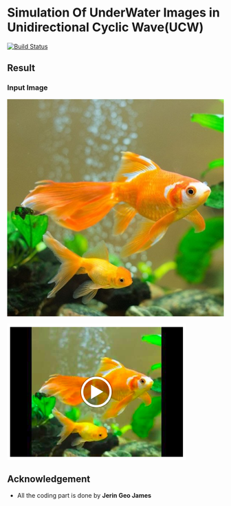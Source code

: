# Simulation Of UnderWater Images in Unidirectional Cyclic Wave(UCW) 

[![Build Status][travis-image]][travis-url]

## Result

### Input Image 

![input_image](UWSimImages/fish.jpg)

[![Watch the video](readmeImage/preview.png)](https://youtu.be/3byld9TMBKw)

## Acknowledgement

- All the coding part is done by **Jerin Geo James**

<!-- Markdown link & img dfn's -->
[travis-image]: https://img.shields.io/travis/dbader/node-datadog-metrics/master.svg?style=flat-square
[travis-url]: https://travis-ci.org/dbader/node-datadog-metrics


